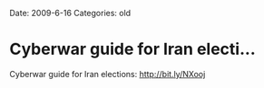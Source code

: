 Date: 2009-6-16
Categories: old

# Cyberwar guide for Iran electi...

Cyberwar guide for Iran elections:  <a href="http://bit.ly/NXooj" rel="nofollow">http://bit.ly/NXooj</a>
